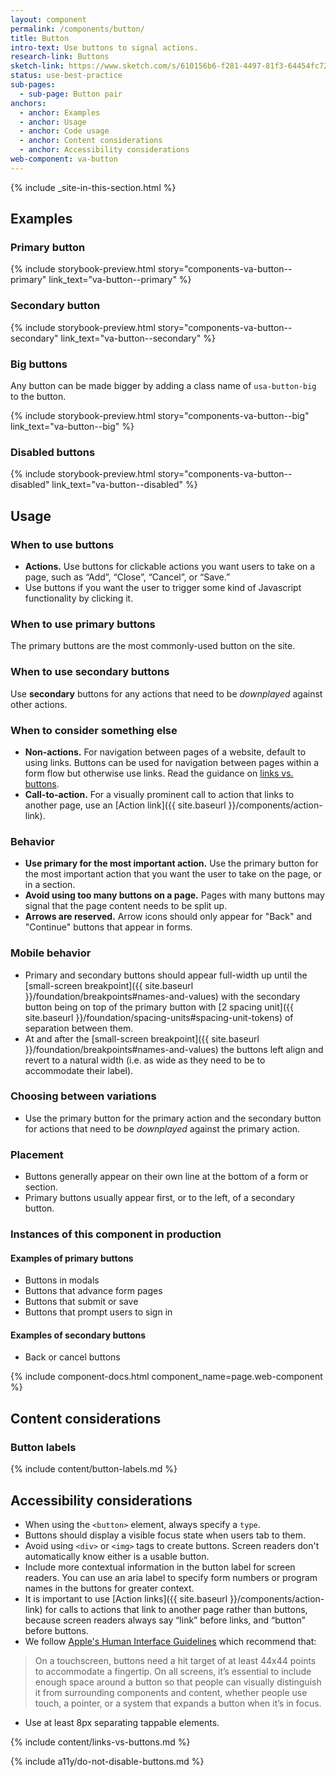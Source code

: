 ```yaml
---
layout: component
permalink: /components/button/
title: Button
intro-text: Use buttons to signal actions.
research-link: Buttons
sketch-link: https://www.sketch.com/s/610156b6-f281-4497-81f3-64454fc72156/p/5317C603-D6BD-4AFF-84E6-151F7A197B91
status: use-best-practice
sub-pages:
  - sub-page: Button pair
anchors:
  - anchor: Examples
  - anchor: Usage
  - anchor: Code usage
  - anchor: Content considerations
  - anchor: Accessibility considerations
web-component: va-button
---
```


{% include _site-in-this-section.html %}

## Examples

### Primary button

{% include storybook-preview.html story="components-va-button--primary" link_text="va-button--primary" %}

### Secondary button

{% include storybook-preview.html story="components-va-button--secondary" link_text="va-button--secondary" %}

### Big buttons

Any button can be made bigger by adding a class name of `usa-button-big` to the button.

{% include storybook-preview.html story="components-va-button--big" link_text="va-button--big" %}

### Disabled buttons

{% include storybook-preview.html story="components-va-button--disabled" link_text="va-button--disabled" %}

## Usage

### When to use buttons

* **Actions.** Use buttons for clickable actions you want users to take on a page, such as “Add”, “Close”, “Cancel”, or “Save.”
* Use buttons if you want the user to trigger some kind of Javascript functionality by clicking it.

### When to use primary buttons

The primary buttons are the most commonly-used button on the site.

### When to use secondary buttons

Use **secondary** buttons for any actions that need to be _downplayed_ against other actions.

### When to consider something else

* **Non-actions.** For navigation between pages of a website, default to using links. Buttons can be used for navigation between pages within a form flow but otherwise use links. Read the guidance on [links vs. buttons](#links-vs-buttons).
* **Call-to-action.** For a visually prominent call to action that links to another page, use an [Action link]({{ site.baseurl }}/components/action-link).

### Behavior

* **Use primary for the most important action.** Use the primary button for the most important action that you want the user to take on the page, or in a section. 
* **Avoid using too many buttons on a page.** Pages with many buttons may signal that the page content needs to be split up.
* **Arrows are reserved.** Arrow icons should only appear for "Back" and "Continue" buttons that appear in forms.

### Mobile behavior

* Primary and secondary buttons should appear full-width up until the [small-screen breakpoint]({{ site.baseurl }}/foundation/breakpoints#names-and-values) with the secondary button being on top of the primary button with [2 spacing unit]({{ site.baseurl }}/foundation/spacing-units#spacing-unit-tokens) of separation between them.
* At and after the [small-screen breakpoint]({{ site.baseurl }}/foundation/breakpoints#names-and-values) the buttons left align and revert to a natural width (i.e. as wide as they need to be to accommodate their label). 

### Choosing between variations

* Use the primary button for the primary action and the secondary button for actions that need to be _downplayed_ against the primary action.

### Placement

* Buttons generally appear on their own line at the bottom of a form or section.
* Primary buttons usually appear first, or to the left, of a secondary button.

### Instances of this component in production

#### Examples of primary buttons

- Buttons in modals
- Buttons that advance form pages 
- Buttons that submit or save
- Buttons that prompt users to sign in 

#### Examples of secondary buttons

* Back or cancel buttons


{% include component-docs.html component_name=page.web-component %}

## Content considerations

### Button labels

{% include content/button-labels.md %}

## Accessibility considerations

* When using the `<button>` element, always specify a `type`.
* Buttons should display a visible focus state when users tab to them.
* Avoid using `<div>` or `<img>` tags to create buttons. Screen readers don't automatically know either is a usable button.
* Include more contextual information in the button label for screen readers. You can use an aria label to specify form numbers or program names in the buttons for greater context. 
* It is important to use [Action links]({{ site.baseurl }}/components/action-link) for calls to actions that link to another page rather than buttons, because screen readers always say “link” before links, and “button” before buttons. 
* We follow [Apple's Human Interface Guidelines](https://developer.apple.com/design/human-interface-guidelines/components/menus-and-actions/buttons) which recommend that:
> On a touchscreen, buttons need a hit target of at least 44x44 points to accommodate a fingertip. On all screens, it’s essential to include enough space around a button so that people can visually distinguish it from surrounding components and content, whether people use touch, a pointer, or a system that expands a button when it’s in focus.
* Use at least 8px separating tappable elements. 

{% include content/links-vs-buttons.md %}

{% include a11y/do-not-disable-buttons.md %}